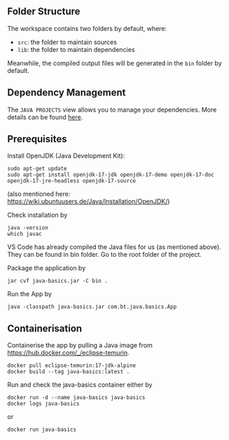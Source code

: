 ## Folder Structure

The workspace contains two folders by default, where:

- `src`: the folder to maintain sources
- `lib`: the folder to maintain dependencies

Meanwhile, the compiled output files will be generated in the `bin` folder by default.

## Dependency Management

The `JAVA PROJECTS` view allows you to manage your dependencies. More details can be found [here](https://github.com/microsoft/vscode-java-dependency#manage-dependencies).

## Prerequisites

Install OpenJDK (Java Development Kit): 

```
sudo apt-get update
sudo apt-get install openjdk-17-jdk openjdk-17-demo openjdk-17-doc openjdk-17-jre-headless openjdk-17-source
```
(also mentioned here: https://wiki.ubuntuusers.de/Java/Installation/OpenJDK/)

Check installation by
```
java -version
which javac
```

VS Code has already compiled the Java files for us (as mentioned above). They can be found in bin folder.
Go to the root folder of the project.

Package the application by
```
jar cvf java-basics.jar -C bin .
```

Run the App by 
```
java -classpath java-basics.jar com.bt.java.basics.App
```

## Containerisation
Containerise the app by pulling a Java image from https://hub.docker.com/_/eclipse-temurin.
```
docker pull eclipse-temurin:17-jdk-alpine
docker build --tag java-basics:latest .
```

Run and check the java-basics container either by
```
docker run -d --name java-basics java-basics
docker logs java-basics
```
or
```
docker run java-basics
```
